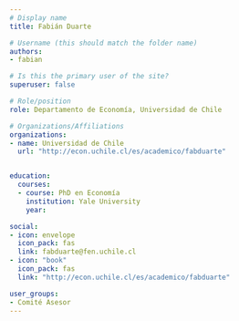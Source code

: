 ```yaml
---
# Display name
title: Fabián Duarte

# Username (this should match the folder name)
authors:
- fabian

# Is this the primary user of the site?
superuser: false

# Role/position
role: Departamento de Economía, Universidad de Chile

# Organizations/Affiliations
organizations:
- name: Universidad de Chile
  url: "http://econ.uchile.cl/es/academico/fabduarte"


education:
  courses:
  - course: PhD en Economía
    institution: Yale University
    year:

social:
- icon: envelope
  icon_pack: fas
  link: fabduarte@fen.uchile.cl
- icon: "book"
  icon_pack: fas
  link: "http://econ.uchile.cl/es/academico/fabduarte"

user_groups:
- Comité Asesor
---
```

